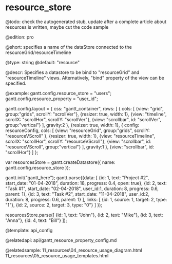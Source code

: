 resource_store
=============

@todo:
	check the autogenerated stub, update after a complete article about resources is written, maybe cut the code sample

@edition: pro

@short:
	specifies a name of the dataStore connected to the resourceGrid/resourceTimeline

@type: string
@default: "resource"

@descr:
Specifies a datastore to be bind to "resourceGrid" and "resourceTimeline" views. Alternatively, "bind" property of the view can be specified.

@example:
gantt.config.resource_store = "users";
gantt.config.resource_property = "user_id";

gantt.config.layout = {
	css: "gantt_container",
	rows: [
		{
			cols: [
				{view: "grid", group:"grids", scrollY: "scrollVer"},
				{resizer: true, width: 1},
				{view: "timeline", scrollX: "scrollHor", scrollY: "scrollVer"},
				{view: "scrollbar", id: "scrollVer", group:"vertical"}
			],
			gravity:2
		},
		{resizer: true, width: 1},
		{
			config: resourceConfig,
			cols: [
				{view: "resourceGrid", group:"grids", scrollY: "resourceVScroll" },
				{resizer: true, width: 1},
				{view: "resourceTimeline", scrollX: "scrollHor", scrollY: "resourceVScroll"},
				{view: "scrollbar", id: "resourceVScroll", group:"vertical"}
			],
			gravity:1
		},
		{view: "scrollbar", id: "scrollHor"}
	]
};

var resourcesStore = gantt.createDatastore({
	name: gantt.config.resource_store
});

gantt.init("gantt_here");
gantt.parse({data: [
    {id: 1, text: "Project #2", start_date: "01-04-2018", duration: 18, progress: 0.4, open: true},
    {id: 2, text: "Task #1", start_date: "02-04-2018", user_id:1, duration: 8, progress: 0.6, parent: 1},
    {id: 3, text: "Task #2", start_date: "11-04-2018", user_id:2, duration: 8, progress: 0.6, parent: 1}
  ],
  links: [
      {id: 1, source: 1, target: 2, type: "1"},
      {id: 2, source: 2, target: 3, type: "0"}
  ]
});

resourcesStore.parse([
	{id: 1, text: "John"},
	{id: 2, text: "Mike"},
	{id: 3, text: "Anna"},
	{id: 4, text: "Bill"}
]);

@template:	api_config

@relatedapi:
api/gantt_resource_property_config.md

@relatedsample:
11_resources\04_resource_usage_diagram.html
11_resources\05_resource_usage_templates.html


